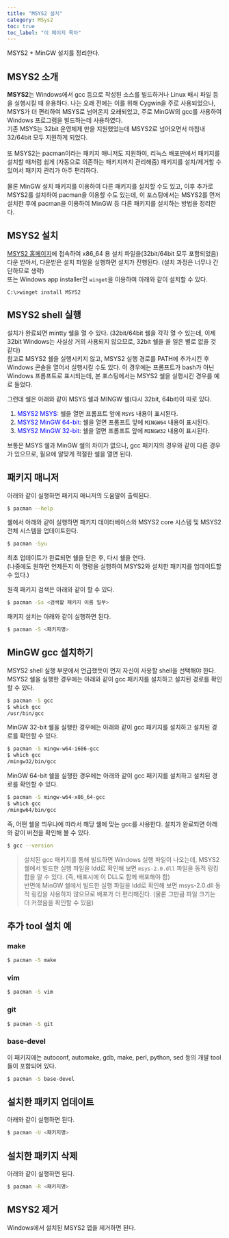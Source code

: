 ```yaml
---
title: "MSYS2 설치"
category: MSys2
toc: true
toc_label: "이 페이지 목차"
---
```


MSYS2 + MinGW 설치를 정리한다.

## MSYS2 소개
**MSYS2**는 Windows에서 gcc 등으로 작성된 소스를 빌드하거나 Linux 배시 파일 등을 실행시킬 때 유용하다. 나는 오래 전에는 이를 위해 Cygwin을 주로 사용되었으나, MSYS가 더 편리하여 MSYS로 넘어온지 오래되었고, 주로 MinGW의 gcc를 사용하여 Windows 프로그램을 빌드하는데 사용하였다.  
기존 MSYS는 32bit 운영체제 만을 지원했었는데 MSYS2로 넘어오면서 마침내 32/64bit 모두 지원하게 되었다.  
<br>
또 MSYS2는 pacman이라는 패키지 매니저도 지원하여, 리눅스 배포판에서 패키지를 설치할 때처럼 쉽게 (자동으로 의존하는 패키지까지 관리해줌) 패키지를 설치/제거할 수 있어서 패키지 관리가 아주 편리하다.  
<br>
물론 MinGW 설치 패키지를 이용하여 다른 패키지를 설치할 수도 있고, 이후 추가로 MSYS2를 설치하여 pacman을 이용할 수도 있는데, 이 포스팅에서는 MSYS2를 먼저 설치한 후에 pacman을 이용하여 MinGW 등 다른 패키지를 설치하는 방법을 정리한다.

## MSYS2 설치
[MSYS2 홈페이지](https://www.msys2.org/)에 접속하여 x86_64 용 설치 파일을(32bit/64bit 모두 포함되었음) 다운 받아서, 다운받은 설치 파일을 실행하면 설치가 진행된다. (설치 과정은 너무나 간단하므로 생략)  
또는 Windows app installer인 `winget`을 이용하여 아래와 같이 설치할 수 있다.
```shell
C:\>winget install MSYS2
```

## MSYS2 shell 실행
설치가 완료되면 mintty 쉘을 열 수 있다. (32bit/64bit 쉘을 각각 열 수 있는데, 이제 32bit Windows는 사실상 거의 사용되지 않으므로, 32bit 쉘을 쓸 일은 별로 없을 것 같다)  
참고로 MSYS2 쉘을 실행시키지 않고, MSYS2 실행 경로를 PATH에 추가시킨 후 Windows 콘솔을 열어서 실행시킬 수도 있다. 이 경우에는 프롬프트가 bash가 아닌 Windows 프롬프트로 표시되는데, 본 포스팅에서는 MSYS2 쉘을 실행시킨 경우를 예로 들었다.

그런데 쉘은 아래와 같이 MSYS 쉘과 MINGW 쉘(다시 32bit, 64bit)이 따로 있다.  
1. <span style="color:blue">MSYS2 MSYS</span>: 쉘을 열면 프롬프트 앞에 `MSYS` 내용이 표시된다.
1. <span style="color:blue">MSYS2 MinGW 64-bit</span>: 쉘을 열면 프롬프트 앞에 `MINGW64` 내용이 표시된다.
1. <span style="color:blue">MSYS2 MinGW 32-bit</span>: 쉘을 열면 프롬프트 앞에 `MINGW32` 내용이 표시된다.

보통은 MSYS 쉘과 MinGW 쉘의 차이가 없으나, gcc 패키지의 경우와 같이 다른 경우가 있으므로, 필요에 알맞게 적절한 쉘을 열면 된다.

## 패키지 매니저
아래와 같이 실행하면 패키지 매니저의 도움말이 출력된다.
```bash
$ pacman --help
```

쉘에서 아래와 같이 실행하면 패키지 데이터베이스와 MSYS2 core 시스템 및 MSYS2 전체 시스템을 업데이트한다.
```bash
$ pacman -Syu
```
최초 업데이트가 완료되면 쉘을 닫은 후, 다시 쉘을 연다.  
(나중에도 원하면 언제든지 이 명령을 실행하여 MSYS2와 설치한 패키지를 업데이트할 수 있다.)

원격 패키지 검색은 아래와 같이 할 수 있다.
```bash
$ pacman -Ss <검색할 패키지 이름 일부>
```

패키지 설치는 아래와 같이 실행하면 된다.
```bash
$ pacman -S <패키지명>
```

## MinGW gcc 설치하기
MSYS2 shell 실행 부분에서 언급했듯이 먼저 자신이 사용할 shell을 선택해야 한다.
MSYS2 쉘을 실행한 경우에는  아래와 같이 gcc 패키지를 설치하고 설치된 경로를 확인할 수 있다.
```bash
$ pacman -S gcc
$ which gcc
/usr/bin/gcc
```

MinGW 32-bit 쉘을 실행한 경우에는 아래와 같이 gcc 패키지를 설치하고 설치된 경로를 확인할 수 있다.
```bash
$ pacman -S mingw-w64-i686-gcc
$ which gcc
/mingw32/bin/gcc
```

MinGW 64-bit 쉘을 실행한 경우에는 아래와 같이 gcc 패키지를 설치하고 설치된 경로를 확인할 수 있다.
```bash
$ pacman -S mingw-w64-x86_64-gcc
$ which gcc
/mingw64/bin/gcc
```

즉, 어떤 쉘을 띄우냐에 따라서 해당 쉘에 맞는 gcc를 사용한다.
설치가 완료되면 아래와 같이 버전을 확인해 볼 수 있다.
```bash
$ gcc --version
```

> 설치된 gcc 패키지를 통해 빌드하면 Windows 실행 파일이 나오는데, MSYS2 쉘에서 빌드한 실행 파일을 ldd로 확인해 보면 `msys-2.0.dll` 파일을 동적 링킹함을 알 수 있다. (즉, 배포시에 이 DLL도 함께 배포해야 함)  
> 반면에 MinGW 쉘에서 빌드한 실행 파일을 ldd로 확인해 보면 msys-2.0.dll 동적 링킹을 사용하지 않으므로 배포가 더 편리해진다. (물론 그만큼 파일 크기는 더 커졌음을 확인할 수 있음)

## 추가 tool 설치 예
### make
```bash
$ pacman -S make
```
### vim
```bash
$ pacman -S vim
```
### git
```bash
$ pacman -S git
```
### base-devel
이 패키지에는 autoconf, automake, gdb, make, perl, python, sed 등의 개발 tool 들이 포함되어 있다.
```bash
$ pacman -S base-devel
```

## 설치한 패키지 업데이트
아래와 같이 실행하면 된다.
```bash
$ pacman -U <패키지명>
```

## 설치한 패키지 삭제
아래와 같이 실행하면 된다.
```bash
$ pacman -R <패키지명>
```

## MSYS2 제거
Windows에서 설치된 MSYS2 앱을 제거하면 된다.
